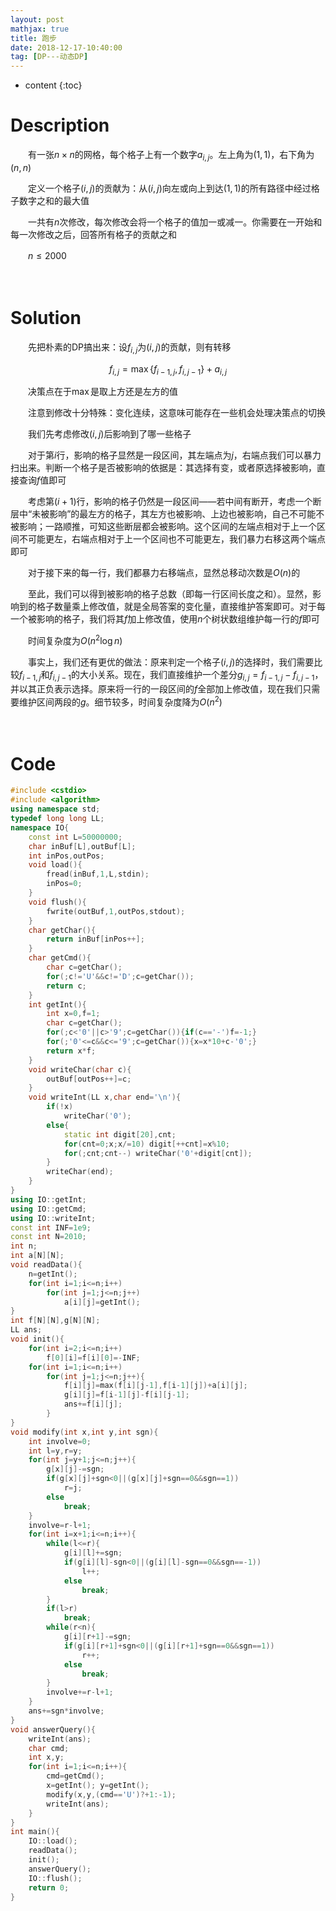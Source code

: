 ```yaml
---
layout: post
mathjax: true
title: 跑步
date: 2018-12-17-10:40:00
tag: [DP---动态DP]
---
```

* content
{:toc}
# Description

　　有一张$n\times n$的网格，每个格子上有一个数字$a_{i,j}$。左上角为$(1,1)$，右下角为$(n,n)$

　　定义一个格子$(i,j)$的贡献为：从$(i,j)$向左或向上到达$(1,1)$的所有路径中经过格子数字之和的最大值

　　一共有$n$次修改，每次修改会将一个格子的值加一或减一。你需要在一开始和每一次修改之后，回答所有格子的贡献之和

　　$n \le 2000$



　　

# Solution

　　先把朴素的DP搞出来：设$f_{i,j}$为$(i,j)$的贡献，则有转移

$$
f_{i,j}=\max\{f_{i-1,j},f_{i,j-1}\}+a_{i,j}
$$

　　决策点在于$\max$是取上方还是左方的值

　　注意到修改十分特殊：变化连续，这意味可能存在一些机会处理决策点的切换

　　我们先考虑修改$(i,j)$后影响到了哪一些格子

　　对于第$i$行，影响的格子显然是一段区间，其左端点为$j$，右端点我们可以暴力扫出来。判断一个格子是否被影响的依据是：其选择有变，或者原选择被影响，直接查询$f$值即可

　　考虑第$(i+1)$行，影响的格子仍然是一段区间——若中间有断开，考虑一个断层中“未被影响”的最左方的格子，其左方也被影响、上边也被影响，自己不可能不被影响；一路顺推，可知这些断层都会被影响。这个区间的左端点相对于上一个区间不可能更左，右端点相对于上一个区间也不可能更左，我们暴力右移这两个端点即可

　　对于接下来的每一行，我们都暴力右移端点，显然总移动次数是$O(n)$的

　　至此，我们可以得到被影响的格子总数（即每一行区间长度之和）。显然，影响到的格子数量乘上修改值，就是全局答案的变化量，直接维护答案即可。对于每一个被影响的格子，我们将其$f$加上修改值，使用$n$个树状数组维护每一行的$f$即可

　　时间复杂度为$O(n^2 \log n)$

　　事实上，我们还有更优的做法：原来判定一个格子$(i,j)$的选择时，我们需要比较$f_{i-1,j}$和$f_{i,j-1}$的大小关系。现在，我们直接维护一个差分$g_{i,j}=f_{i-1,j}-f_{i,j-1}$，并以其正负表示选择。原来将一行的一段区间的$f$全部加上修改值，现在我们只需要维护区间两段的$g$。细节较多，时间复杂度降为$O(n^2)$

　　

# Code

```c++
#include <cstdio>
#include <algorithm>
using namespace std;
typedef long long LL;
namespace IO{
    const int L=50000000;
    char inBuf[L],outBuf[L];
    int inPos,outPos;
    void load(){
        fread(inBuf,1,L,stdin);
        inPos=0;
    }
    void flush(){
        fwrite(outBuf,1,outPos,stdout);
    }
    char getChar(){
        return inBuf[inPos++];
    }
    char getCmd(){
        char c=getChar();
        for(;c!='U'&&c!='D';c=getChar());
        return c;
    }
    int getInt(){
        int x=0,f=1;
        char c=getChar();
        for(;c<'0'||c>'9';c=getChar()){if(c=='-')f=-1;}
        for(;'0'<=c&&c<='9';c=getChar()){x=x*10+c-'0';}
        return x*f;
    }
    void writeChar(char c){
        outBuf[outPos++]=c;
    }
    void writeInt(LL x,char end='\n'){
        if(!x)
            writeChar('0');
        else{
            static int digit[20],cnt;
            for(cnt=0;x;x/=10) digit[++cnt]=x%10;
            for(;cnt;cnt--) writeChar('0'+digit[cnt]);
        }
        writeChar(end);
    }
}
using IO::getInt;
using IO::getCmd;
using IO::writeInt;
const int INF=1e9;
const int N=2010;
int n;
int a[N][N];
void readData(){
    n=getInt(); 
    for(int i=1;i<=n;i++)
        for(int j=1;j<=n;j++)
            a[i][j]=getInt();
}
int f[N][N],g[N][N];
LL ans;
void init(){
    for(int i=2;i<=n;i++)
        f[0][i]=f[i][0]=-INF;
    for(int i=1;i<=n;i++)
        for(int j=1;j<=n;j++){
            f[i][j]=max(f[i][j-1],f[i-1][j])+a[i][j];
            g[i][j]=f[i-1][j]-f[i][j-1];
            ans+=f[i][j];
        }
}
void modify(int x,int y,int sgn){
    int involve=0;
    int l=y,r=y;
    for(int j=y+1;j<=n;j++){
        g[x][j]-=sgn;
        if(g[x][j]+sgn<0||(g[x][j]+sgn==0&&sgn==1))
            r=j;
        else
            break;
    }
    involve=r-l+1;
    for(int i=x+1;i<=n;i++){
        while(l<=r){
            g[i][l]+=sgn;
            if(g[i][l]-sgn<0||(g[i][l]-sgn==0&&sgn==-1))
                l++;
            else
                break;
        }
        if(l>r)
            break;
        while(r<n){
            g[i][r+1]-=sgn;
            if(g[i][r+1]+sgn<0||(g[i][r+1]+sgn==0&&sgn==1))
                r++;
            else
                break;
        }
        involve+=r-l+1;
    }
    ans+=sgn*involve;
}
void answerQuery(){
    writeInt(ans);
    char cmd;
    int x,y;
    for(int i=1;i<=n;i++){
        cmd=getCmd();
        x=getInt(); y=getInt();
        modify(x,y,(cmd=='U')?+1:-1);
        writeInt(ans);
    }
}
int main(){
    IO::load();
    readData();
    init();
    answerQuery();
    IO::flush();
    return 0;
}
```

